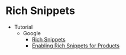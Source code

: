 # Rich Snippets
* Tutorial
    - Google
        - [Rich Snippets](https://goo.gl/PfQorS)
        - [Enabling Rich Snippets for Products](https://goo.gl/b1tdu3)
